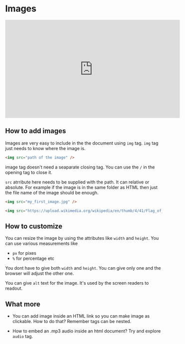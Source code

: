 # Images

<iframe width="560" height="315" src="https://www.youtube-nocookie.com/embed/yI-y8BJ-61c" title="YouTube video player" frameborder="0" allow="accelerometer; autoplay; clipboard-write; encrypted-media; gyroscope; picture-in-picture" allowfullscreen></iframe>


## How to add images
Images are very easy to include in the the document using `img` tag. `img` tag just needs to know where the image is.

```html
<img src="path of the image" />
```

image tag doesn't need a seaparate closing tag. You can use the `/` in the opening tag to close it. 

`src` atrribute here needs to be supplied with the path. It can relative or absolute. For example if the image is in the same folder as HTML then just the file name of the image should be enough.


```html
<img src="my_first_image.jpg" />
```


```html
<img src="https://upload.wikimedia.org/wikipedia/en/thumb/4/41/Flag_of_India.svg/320px-Flag_of_India.svg.png" />
```

## How to customize

You can resize the image by using the attributes like `width` and `height`. You can use various measurements like 

- `px` for pixes
- `%` for percentage etc

You dont have to give both `width` and `height`. You can give only one and the browser will adjust the other one.

You can give `alt` text for the image. It's used by the screen readers to readout.


## What more
- You can add image inside an HTML link so you can make image as clickable. How to do that? Remember tags can be nested.

- How to embed an .mp3 audio inside an html document? Try and explore `audio` tag.

